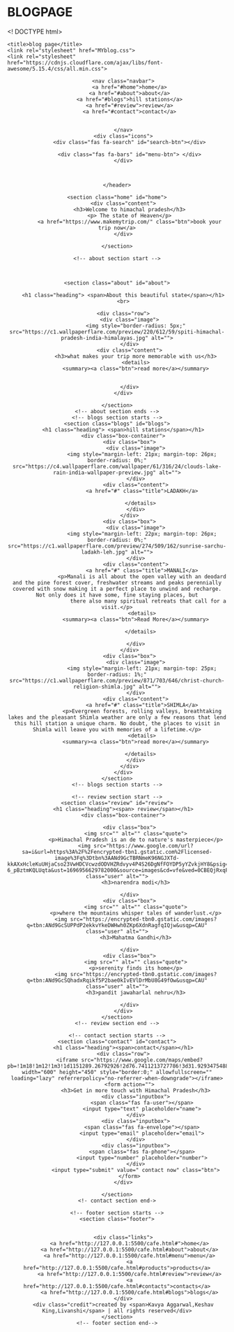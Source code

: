 # BLOGPAGE
<!
DOCTYPE html>
<html lang="en">

<head>
    
    <title>blog page</title>
    <link rel="stylesheet" href="MYblog.css">
    <link rel="stylesheet" href="https://cdnjs.cloudflare.com/ajax/libs/font-awesome/5.15.4/css/all.min.css">
</head>

<body id="body">
    <header class="header">


        <nav class="navbar">
            <a href="#home">home</a>
            <a href="#about">about</a>
            <a href="#blogs">hill stations</a>
            <a href="#review">review</a>
            <a href="#contact">contact</a>


        </nav>
        <div class="icons">
            <div class="fas fa-search" id="search-btn"></div>

            <div class="fas fa-bars" id="menu-btn"> </div>
        </div>



    </header>

    <section class="home" id="home">
        <div class="content">
            <h3>Welcome to himachal pradesh</h3>
            <p> The state of Heaven</p>
            <a href="https://www.makemytrip.com/" class="btn">book your trip now</a>
        </div>

    </section>

    <!-- about section start -->



    <section class="about" id="about">

        <h1 class="heading"> <span>About this beautiful state</span></h1>
        <br>

        <div class="row">
            <div class="image">
                <img style="border-radius: 5px;" src="https://c1.wallpaperflare.com/preview/220/612/59/spiti-himachal-pradesh-india-himalayas.jpg" alt="">
            </div>
            <div class="content">
                <h3>what makes your trip more memorable with us</h3>
                <details>
                <summary><a class="btn">read more</a></summary>

                
            </div>
        </div>

    </section>
    <!-- about section ends -->
    <!-- blogs section starts -->
    <section class="blogs" id="blogs">
        <h1 class="heading"> <span>hill stations</span></h1>
        <div class="box-container">
            <div class="box">
                <div class="image">
                    <img style="margin-left: 21px; margin-top: 26px; border-radius: 0%;" src="https://c4.wallpaperflare.com/wallpaper/61/316/24/clouds-lake-rain-india-wallpaper-preview.jpg" alt="">
                </div>
                <div class="content">
                    <a href="#" class="title">LADAKH</a>

                   </details>
                </div>
            </div>
            <div class="box">
                <div class="image">
                    <img style="margin-left: 22px; margin-top: 26px; border-radius: 0%;" src="https://c1.wallpaperflare.com/preview/274/509/162/sunrise-sarchu-ladakh-leh.jpg" alt="">
                </div>
                <div class="content">
                    <a href="#" class="title">MANALI</a>
                    <p>Manali is all about the open valley with an deodard and the pine forest cover, freshwater streams and peaks perennially covered with snow making it a perfect place to unwind and recharge. Not only does it have some, fine staying places, but
                        there also many spiritual retreats that call for a visit.</p>
                    <details>
                <summary><a class="btn">Read More</a></summary>

                   </details>
 
                </div>
            </div>
            <div class="box">
                <div class="image">
                    <img style="margin-left: 21px; margin-top: 25px; border-radius: 1%;"  src="https://c1.wallpaperflare.com/preview/871/703/646/christ-church-religion-shimla.jpg" alt="">
                </div>
                <div class="content">
                    <a href="#" class="title">SHIMLA</a>
                    <p>Evergreen forests, rolling valleys, breathtaking lakes and the pleasant Shimla weather are only a few reasons that lend this hill station a unique charm. No doubt, the places to visit in Shimla will leave you with memories of a lifetime.</p>
                    <details>
                <summary><a class="btn">read more</a></summary>

                   </details>
                </div>
            </div>
        </div>
    </section>
    <!-- blogs section starts -->

    <!-- review section start -->
    <section class="review" id="review">
        <h1 class="heading"><span> review</span></h1>
        <div class="box-container">

            <div class="box">
                <img src="" alt="" class="quote">
                <p>Himachal Pradesh is an de to nature's masterpiece</p>
                <img src="https://www.google.com/url?sa=i&url=https%3A%2F%2Fencrypted-tbn1.gstatic.com%2Flicensed-image%3Fq%3Dtbn%3AANd9GcTBRNmeK96NGJXTd-kkAXxHcleKuUHjaCso23VwHDCVcwzdODVHZRdvyv4P4S26DgNfFOYDP5yYZvkjHY8&psig=AOvVaw1JfR3SZ-6_pBztmKQLUqta&ust=1696956629782000&source=images&cd=vfe&ved=0CBEQjRxqFwoTCNjig4a26YEDFQAAAAAdAAAAABAK" class="user" alt="">
                <h3>narendra modi</h3>
                
            </div>
            <div class="box">
                <img src="" alt="" class="quote">
                <p>where the mountains whisper tales of wanderlust.</p>
                <img src="https://encrypted-tbn0.gstatic.com/images?q=tbn:ANd9GcSUPPdP2ekkvYkeDWHwh0ZKp6XdnRagfqIQjw&usqp=CAU" class="user" alt="">
                <h3>Mahatma Gandhi</h3>
                
            </div>
            <div class="box">
                <img src="" alt="" class="quote">
                <p>serenity finds its home</p>
                <img src="https://encrypted-tbn0.gstatic.com/images?q=tbn:ANd9GcSQhadxRqikf5P2bae0kIvEVlDrMbU8G49fOw&usqp=CAU" class="user" alt="">
                <h3>pandit jawaharlal nehru</h3>
                
            </div>
        </div>
    </section>
    <!-- review section end -->

    <!-- contact section starts -->
    <section class="contact" id="contact">
        <h1 class="heading"><span>contact</span></h1>
        <div class="row">
            <iframe src="https://www.google.com/maps/embed?pb=!1m18!1m12!1m3!1d1151289.26792926!2d76.7411213727786!3d31.929347548810345!2m3!1f0!2f0!3f0!3m2!1i1024!2i768!4f13.1!3m3!1m2!1s0x390453c367f901f7%3A0x7cfe04c5564b7725!2sHimachal%20Pradesh!5e0!3m2!1sen!2sin!4v1696908531193!5m2!1sen!2sin" width="600" height="450" style="border:0;" allowfullscreen="" loading="lazy" referrerpolicy="no-referrer-when-downgrade"></iframe>
            <form action="">
                <h3>Get in more touch with Himachal Pradesh</h3>
                <div class="inputbox">
                    <span class="fas fa-user"></span>
                    <input type="text" placeholder="name">
                </div>
                <div class="inputbox">
                    <span class="fas fa-envelope"></span>
                    <input type="email" placeholder="email">
                </div>
                <div class="inputbox">
                    <span class="fas fa-phone"></span>
                    <input type="number" placeholder="number">
                </div>
                <input type="submit" value=" contact now" class="btn">
            </form>
        </div>

    </section>
    <!- contact section end->

    <!-- footer section starts -->
    <section class="footer">


        <div class="links">
            <a href="http://127.0.0.1:5500/cafe.html#">home</a>
            <a href="http://127.0.0.1:5500/cafe.html#about">about</a>
            <a href="http://127.0.0.1:5500/cafe.html#menu">menu</a>
            <a href="http://127.0.0.1:5500/cafe.html#products">products</a>
            <a href="http://127.0.0.1:5500/cafe.html#review">review</a>
            <a href="http://127.0.0.1:5500/cafe.html#contacts">contacts</a>
            <a href="http://127.0.0.1:5500/cafe.html#blogs">blogs</a>
        </div>
        <div class="credit">created by <span>Kavya Aggarwal,Keshav King,Livanshi</span> | all rights reserved</div>
    </section>
    <!-- footer section end-->


</body>

</html>
